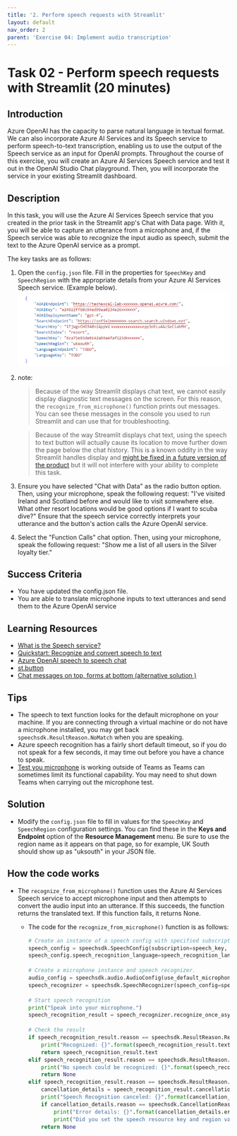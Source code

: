 ```yaml
---
title: '2. Perform speech requests with Streamlit'
layout: default
nav_order: 2
parent: 'Exercise 04: Implement audio transcription'
---
```


# Task 02 - Perform speech requests with Streamlit (20 minutes)

## Introduction

Azure OpenAI has the capacity to parse natural language in textual format. We can also incorporate Azure AI Services and its Speech service to perform speech-to-text transcription, enabling us to use the output of the Speech service as an input for OpenAI prompts. Throughout the course of this exercise, you will create an Azure AI Services Speech service and test it out in the OpenAI Studio Chat playground. Then, you will incorporate the service in your existing Streamlit dashboard.

## Description

In this task, you will use the Azure AI Services Speech service that you created in the prior task in the Streamlit app's Chat with Data page. With it, you will be able to capture an utterance from a microphone and, if the Speech service was able to recognize the input audio as speech, submit the text to the Azure OpenAI service as a prompt.

The key tasks are as follows:

1. Open the `config.json` file. Fill in the properties for `SpeechKey` and `SpeechRegion` with the appropriate details from your Azure AI Services Speech service. (Example below).
    ![Sample Config File 0402](../../media/Solution/0402_config_json.png)
2. note:
    > Because of the way Streamlit displays chat text, we cannot easily display diagnostic text messages on the screen. For this reason, the `recognize_from_microphone()` function prints out messages. You can see these messages in the console you used to run Streamlit and can use that for troubleshooting.

    > Because of the way Streamlit displays chat text, using the speech to text button will actually cause its location to move further down the page below the chat history. This is a known oddity in the way Streamlit handles display and [might be fixed in a future version of the product](https://github.com/streamlit/streamlit/issues/7296) but it will not interfere with your ability to complete this task.

3. Ensure you have selected "Chat with Data" as the radio button option. Then, using your microphone, speak the following request: "I've visited Ireland and Scotland before and would like to visit somewhere else. What other resort locations would be good options if I want to scuba dive?" Ensure that the speech service correctly interprets your utterance and the button's action calls the Azure OpenAI service.
4. Select the "Function Calls" chat option. Then, using your microphone, speak the following request: "Show me a list of all users in the Silver loyalty tier."

## Success Criteria

- You have updated the config.json file.
- You are able to translate microphone inputs to text utterances and send them to the Azure OpenAI service

## Learning Resources

- [What is the Speech service?](https://learn.microsoft.com/azure/ai-services/speech-service/overview)
- [Quickstart: Recognize and convert speech to text](https://learn.microsoft.com/azure/ai-services/speech-service/get-started-speech-to-text?tabs=windows%2Cterminal&pivots=programming-language-python)
- [Azure OpenAI speech to speech chat](https://learn.microsoft.com/azure/ai-services/speech-service/openai-speech)
- [st.button](https://docs.streamlit.io/library/api-reference/widgets/st.button)
- [Chat messages on top, forms at bottom (alternative solution )](https://discuss.streamlit.io/t/chat-messages-on-top-forms-at-bottom/48474)

## Tips

- The speech to text function looks for the default microphone on your machine. If you are connecting through a virtual machine or do not have a microphone installed, you may get back `speechsdk.ResultReason.NoMatch` when you are speaking.
- Azure speech recognition has a fairly short default timeout, so if you do not speak for a few seconds, it may time out before you have a chance to speak.
- [Test you microphone](https://www.onlinemictest.com/) is working outside of Teams as Teams can sometimes limit its functional capability. You may need to shut down Teams when carrying out the microphone test.

## Solution

- Modify the `config.json` file to fill in values for the `SpeechKey` and `SpeechRegion` configuration settings. You can find these in the **Keys and Endpoint** option of the **Resource Management** menu. Be sure to use the region name as it appears on that page, so for example, UK South should show up as "uksouth" in your JSON file.

## How the code works

- The `recognize_from_microphone()` function uses the Azure AI Services Speech service to accept microphone input and then attempts to convert the audio input into an utterance. If this succeeds, the function returns the translated text. If this function fails, it returns None.
  - The code for the `recognize_from_microphone()` function is as follows:

    ```python
    # Create an instance of a speech config with specified subscription key and service region.
    speech_config = speechsdk.SpeechConfig(subscription=speech_key, region=speech_region)
    speech_config.speech_recognition_language=speech_recognition_language

    # Create a microphone instance and speech recognizer.
    audio_config = speechsdk.audio.AudioConfig(use_default_microphone=True)
    speech_recognizer = speechsdk.SpeechRecognizer(speech_config=speech_config, audio_config=audio_config)

    # Start speech recognition
    print("Speak into your microphone.")
    speech_recognition_result = speech_recognizer.recognize_once_async().get()

    # Check the result
    if speech_recognition_result.reason == speechsdk.ResultReason.RecognizedSpeech:
        print("Recognized: {}".format(speech_recognition_result.text))
        return speech_recognition_result.text
    elif speech_recognition_result.reason == speechsdk.ResultReason.NoMatch:
        print("No speech could be recognized: {}".format(speech_recognition_result.no_match_details))
        return None
    elif speech_recognition_result.reason == speechsdk.ResultReason.Canceled:
        cancellation_details = speech_recognition_result.cancellation_details
        print("Speech Recognition canceled: {}".format(cancellation_details.reason))
        if cancellation_details.reason == speechsdk.CancellationReason.Error:
            print("Error details: {}".format(cancellation_details.error_details))
            print("Did you set the speech resource key and region values?")
        return None
    ```
